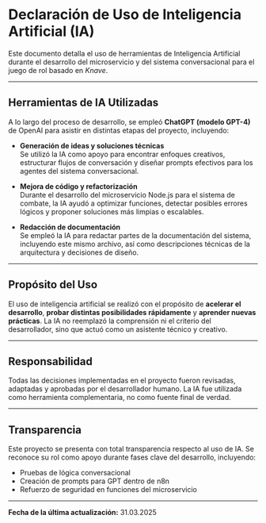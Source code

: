 # Declaración de Uso de Inteligencia Artificial (IA)

Este documento detalla el uso de herramientas de Inteligencia Artificial durante el desarrollo del microservicio y del sistema conversacional para el juego de rol basado en *Knave*.

---

## Herramientas de IA Utilizadas

A lo largo del proceso de desarrollo, se empleó **ChatGPT (modelo GPT-4)** de OpenAI para asistir en distintas etapas del proyecto, incluyendo:

- **Generación de ideas y soluciones técnicas**  
  Se utilizó la IA como apoyo para encontrar enfoques creativos, estructurar flujos de conversación y diseñar prompts efectivos para los agentes del sistema conversacional.

- **Mejora de código y refactorización**  
  Durante el desarrollo del microservicio Node.js para el sistema de combate, la IA ayudó a optimizar funciones, detectar posibles errores lógicos y proponer soluciones más limpias o escalables.

- **Redacción de documentación**  
  Se empleó la IA para redactar partes de la documentación del sistema, incluyendo este mismo archivo, así como descripciones técnicas de la arquitectura y decisiones de diseño.

---

## Propósito del Uso

El uso de inteligencia artificial se realizó con el propósito de **acelerar el desarrollo**, **probar distintas posibilidades rápidamente** y **aprender nuevas prácticas**. La IA no reemplazó la comprensión ni el criterio del desarrollador, sino que actuó como un asistente técnico y creativo.

---

## Responsabilidad

Todas las decisiones implementadas en el proyecto fueron revisadas, adaptadas y aprobadas por el desarrollador humano. La IA fue utilizada como herramienta complementaria, no como fuente final de verdad.

---

## Transparencia

Este proyecto se presenta con total transparencia respecto al uso de IA. Se reconoce su rol como apoyo durante fases clave del desarrollo, incluyendo:

- Pruebas de lógica conversacional
- Creación de prompts para GPT dentro de n8n
- Refuerzo de seguridad en funciones del microservicio

---

**Fecha de la última actualización:** 31.03.2025

